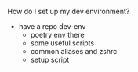 How do I set up my dev environment?

- have a repo dev-env
  - poetry env there
  - some useful scripts
  - common aliases and zshrc
  - setup script
